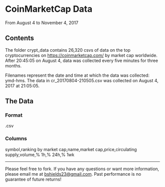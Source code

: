 CoinMarketCap Data
=====================================

From August 4 to November 4, 2017

Contents
----------------

The folder crypt_data contains 26,320 csvs of data on the top cryptocurrencies on https://coinmarketcap.com/ by market cap worldwide. After 20:45:05 on August 4, data was collected every five minutes for three months.

Filenames represent the date and time at which the data was collected: ymd-hms. The data in cr_20170804-210505.csv was collected on August 4, 2017 at 21:05:05.

The Data
-------

### Format

.csv

### Columns

symbol,ranking by market cap,name,market cap,price,circulating supply,volume,% 1h,% 24h,% 1wk

-----------

Please feel free to fork. If you have any questions or want more information, please email me at bshields23@gmail.com. Past performance is no guarantee of future returns!
